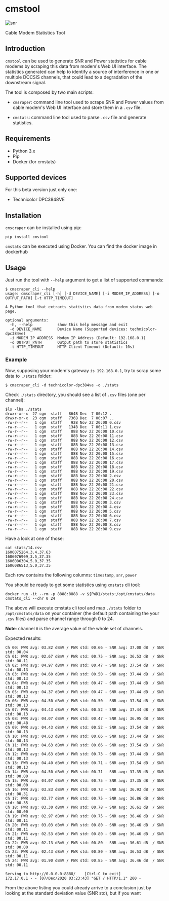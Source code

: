 # cmstool

![snr](./images/snr_example.png)

Cable Modem Statistics Tool 

## Introduction

`cmstool` can be used to generate SNR and Power statistics for cable modems by scraping this data from modem's Web UI interface. The statistics generated can help to identify a source of interference in one or multiple DOCSIS channels, that could lead to a degradation of the downstream signal.

The tool is composed by two main scripts:

* `cmsraper`: command line tool used to scrape SNR and Power values from cable modem's Web UI interface and store them in a `.csv` file.

* `cmstats`: command line tool used to parse `.csv` file and generate statistics.

## Requirements

- Python 3.x
- Pip
- Docker (for cmstats)

## Supported devices

For this beta version just only one:

- Technicolor DPC3848VE

## Installation

`cmscraper` can be installed using pip:
```
pip install cmstool
```

`cmstats` can be executed using Docker. You can find the docker image in dockerhub 

## Usage

Just run the tool with `--help` argument to get a list of supported commands:
```
$ cmscraper_cli --help
usage: cmscraper_cli [-h] [-d DEVICE_NAME] [-i MODEM_IP_ADDRESS] [-o OUTPUT_PATH] [-t HTTP_TIMEOUT]

A Python tool that extracts statistics data from modem status web page.

optional arguments:
  -h, --help           show this help message and exit
  -d DEVICE_NAME       Device Name (Supported devices: technicolor-dpc384ve)
  -i MODEM_IP_ADDRESS  Modem IP Address (Default: 192.168.0.1)
  -o OUTPUT_PATH       Output path to store statistics
  -t HTTP_TIMEOUT      HTTP Client Timeout (Default: 10s)
```

### Example
Now, supposing your modem's gateway `is 192.168.0.1`, try to scrap some data to `./stats` folder:

```
$ cmscraper_cli -d technicolor-dpc384ve -o ./stats
```

Check `./stats` directory, you should see a list of `.csv` files (one per channel):
```
$ls -lha ./stats
drwxr-xr-x  27 cgm  staff   864B Dec  7 00:12 .
drwxr-xr-x  23 cgm  staff   736B Dec  7 00:07 ..
-rw-r--r--   1 cgm  staff    92B Nov 22 20:08 0.csv
-rw-r--r--   1 cgm  staff   134B Dec  7 00:11 1.csv
-rw-r--r--   1 cgm  staff    88B Nov 22 20:08 10.csv
-rw-r--r--   1 cgm  staff    88B Nov 22 20:08 11.csv
-rw-r--r--   1 cgm  staff    88B Nov 22 20:08 12.csv
-rw-r--r--   1 cgm  staff    88B Nov 22 20:08 13.csv
-rw-r--r--   1 cgm  staff    88B Nov 22 20:08 14.csv
-rw-r--r--   1 cgm  staff    88B Nov 22 20:08 15.csv
-rw-r--r--   1 cgm  staff    88B Nov 22 20:08 16.csv
-rw-r--r--   1 cgm  staff    88B Nov 22 20:08 17.csv
-rw-r--r--   1 cgm  staff    88B Nov 22 20:08 18.csv
-rw-r--r--   1 cgm  staff    88B Nov 22 20:08 19.csv
-rw-r--r--   1 cgm  staff    88B Nov 22 20:08 2.csv
-rw-r--r--   1 cgm  staff    88B Nov 22 20:08 20.csv
-rw-r--r--   1 cgm  staff    88B Nov 22 20:08 21.csv
-rw-r--r--   1 cgm  staff    88B Nov 22 20:08 22.csv
-rw-r--r--   1 cgm  staff    88B Nov 22 20:08 23.csv
-rw-r--r--   1 cgm  staff    88B Nov 22 20:08 24.csv
-rw-r--r--   1 cgm  staff    88B Nov 22 20:08 3.csv
-rw-r--r--   1 cgm  staff    88B Nov 22 20:08 4.csv
-rw-r--r--   1 cgm  staff    88B Nov 22 20:08 5.csv
-rw-r--r--   1 cgm  staff    88B Nov 22 20:08 6.csv
-rw-r--r--   1 cgm  staff    88B Nov 22 20:08 7.csv
-rw-r--r--   1 cgm  staff    88B Nov 22 20:08 8.csv
-rw-r--r--   1 cgm  staff    88B Nov 22 20:08 9.csv
```

Have a look at one of those:
```
cat stats/14.csv
1606075264,3.4,37.63
1606076909,3.5,37.35
1606086304,5.0,37.35
1606086513,5.0,37.35
```

Each row contains the following columns: `timestamp`, `snr`, `power`

You should be ready to get some statistics using `cmstats` cli tool:

```
docker run -it --rm -p 8888:8888 -v ${PWD}/stats:/opt/cmstats/data  cmstats_cli --chr 0 24
```

The above will execute cmstats cli tool and map `./stats` folder to `/opt/cmstats/data` on your container 
(the default path containing the your `.csv` files) and parse channel range through 0 to 24. 

**Note**: channel `0` is the average value of the whole set of channels.

Expected results:

```
Ch 00: PWR avg: 03.82 dBmV / PWR std: 00.66 - SNR avg: 37.08 dB  / SNR std: 00.04
Ch 01: PWR avg: 02.67 dBmV / PWR std: 00.75 - SNR avg: 36.53 dB  / SNR std: 00.11
Ch 02: PWR avg: 04.97 dBmV / PWR std: 00.47 - SNR avg: 37.54 dB  / SNR std: 00.13
Ch 03: PWR avg: 04.60 dBmV / PWR std: 00.50 - SNR avg: 37.44 dB  / SNR std: 00.13
Ch 04: PWR avg: 04.87 dBmV / PWR std: 00.47 - SNR avg: 37.44 dB  / SNR std: 00.13
Ch 05: PWR avg: 04.37 dBmV / PWR std: 00.47 - SNR avg: 37.44 dB  / SNR std: 00.13
Ch 06: PWR avg: 04.50 dBmV / PWR std: 00.50 - SNR avg: 37.54 dB  / SNR std: 00.13
Ch 07: PWR avg: 04.43 dBmV / PWR std: 00.52 - SNR avg: 37.44 dB  / SNR std: 00.13
Ch 08: PWR avg: 04.07 dBmV / PWR std: 00.47 - SNR avg: 36.95 dB  / SNR std: 00.48
Ch 09: PWR avg: 04.43 dBmV / PWR std: 00.52 - SNR avg: 37.54 dB  / SNR std: 00.13
Ch 10: PWR avg: 04.63 dBmV / PWR std: 00.66 - SNR avg: 37.44 dB  / SNR std: 00.13
Ch 11: PWR avg: 04.63 dBmV / PWR std: 00.66 - SNR avg: 37.54 dB  / SNR std: 00.13
Ch 12: PWR avg: 04.63 dBmV / PWR std: 00.73 - SNR avg: 37.44 dB  / SNR std: 00.13
Ch 13: PWR avg: 04.40 dBmV / PWR std: 00.71 - SNR avg: 37.54 dB  / SNR std: 00.13
Ch 14: PWR avg: 04.50 dBmV / PWR std: 00.71 - SNR avg: 37.35 dB  / SNR std: 00.00
Ch 15: PWR avg: 04.07 dBmV / PWR std: 00.75 - SNR avg: 37.35 dB  / SNR std: 00.00
Ch 16: PWR avg: 03.83 dBmV / PWR std: 00.73 - SNR avg: 36.93 dB  / SNR std: 00.31
Ch 17: PWR avg: 03.77 dBmV / PWR std: 00.75 - SNR avg: 36.86 dB  / SNR std: 00.35
Ch 18: PWR avg: 03.30 dBmV / PWR std: 00.78 - SNR avg: 36.61 dB  / SNR std: 00.00
Ch 19: PWR avg: 02.97 dBmV / PWR std: 00.75 - SNR avg: 36.46 dB  / SNR std: 00.11
Ch 20: PWR avg: 03.03 dBmV / PWR std: 00.80 - SNR avg: 36.46 dB  / SNR std: 00.11
Ch 21: PWR avg: 02.53 dBmV / PWR std: 00.80 - SNR avg: 36.46 dB  / SNR std: 00.11
Ch 22: PWR avg: 02.13 dBmV / PWR std: 00.80 - SNR avg: 36.61 dB  / SNR std: 00.00
Ch 23: PWR avg: 02.43 dBmV / PWR std: 00.80 - SNR avg: 36.53 dB  / SNR std: 00.11
Ch 24: PWR avg: 01.90 dBmV / PWR std: 00.85 - SNR avg: 36.46 dB  / SNR std: 00.11

Serving to http://0.0.0.0:8888/    [Ctrl-C to exit]
172.17.0.1 - - [07/Dec/2020 03:23:43] "GET / HTTP/1.1" 200 -
```

From the above listing you could already arrive to a conclusion just by looking at the standard deviation value (SNR std), 
but if you want 

